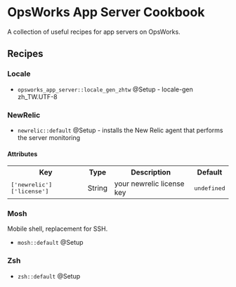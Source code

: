 OpsWorks App Server Cookbook
============================

A collection of useful recipes for app servers on OpsWorks.

Recipes
-------

### Locale

- `opsworks_app_server::locale_gen_zhtw` @Setup - locale-gen zh_TW.UTF-8

### NewRelic

 - `newrelic::default` @Setup - installs the New Relic agent that performs the server monitoring

#### Attributes

<table>
  <tr>
    <th>Key</th>
    <th>Type</th>
    <th>Description</th>
    <th>Default</th>
  </tr>
  <tr>
    <td><tt>['newrelic']['license']</tt></td>
    <td>String</td>
    <td>your newrelic license key</td>
    <td><tt>undefined</tt></td>
  </tr>
</table>

### Mosh

Mobile shell, replacement for SSH.

 - `mosh::default` @Setup

### Zsh

 - `zsh::default` @Setup
